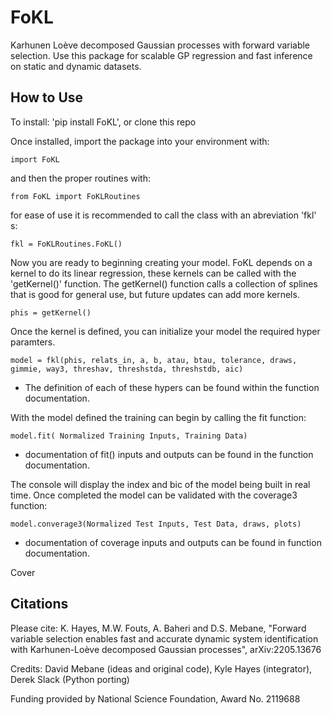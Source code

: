 # FoKL
Karhunen Loève decomposed Gaussian processes with forward variable
selection. Use this package for scalable GP regression and fast
inference on static and dynamic datasets.

## How to Use
To install: 'pip install FoKL', or clone this repo

Once installed, import the package into your environment with:
```
import FoKL
```
and then the proper routines with:
 ```
from FoKL import FoKLRoutines
```
for ease of use it is recommended to call the class with an abreviation 'fkl' s:
```
fkl = FoKLRoutines.FoKL()
```
Now you are ready to beginning creating your model. FoKL depends on a kernel to do its linear regression, these kernels can be called with the 'getKernel()' function. 
The getKernel() function calls a collection of splines that is good for general use, but future updates can add more kernels.
```
phis = getKernel()
```
Once the kernel is defined, you can initialize your model the required hyper paramters.
```
model = fkl(phis, relats_in, a, b, atau, btau, tolerance, draws, gimmie, way3, threshav, threshstda, threshstdb, aic)
```
- The definition of each of these hypers can be found within the function documentation.

With the model defined the training can begin by calling the fit function:
```
model.fit( Normalized Training Inputs, Training Data)
```
- documentation of fit() inputs and outputs can be found in the function documentation.

The console will display the index and bic of the model being built in real time.
Once completed the model can be validated with the coverage3 function:
```
model.converage3(Normalized Test Inputs, Test Data, draws, plots)
```
- documentation of coverage inputs and outputs can be found in function documentation.


Cover
## Citations
Please cite: K. Hayes, M.W. Fouts, A. Baheri and
D.S. Mebane, "Forward variable selection enables fast and accurate
dynamic system identification with Karhunen-Loève decomposed Gaussian
processes", arXiv:2205.13676

Credits: David Mebane (ideas and original code), Kyle Hayes
(integrator), Derek Slack (Python porting)

Funding provided by National Science Foundation, Award No. 2119688



